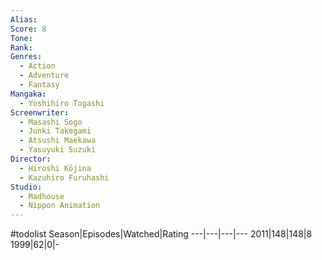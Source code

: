 ```yaml
---
Alias:
Score: 8
Tone: 
Rank:
Genres:
  - Action
  - Adventure
  - Fantasy
Mangaka:
  - Yoshihiro Togashi
Screenwriter:
  - Masashi Sogo
  - Junki Takegami
  - Atsushi Maekawa
  - Yasuyuki Suzuki
Director:
  - Hiroshi Kōjina
  - Kazuhiro Furuhashi
Studio:
  - Madhouse
  - Nippon Animation
---
```

#todolist
Season|Episodes|Watched|Rating
---|---|---|---
2011|148|148|8
1999|62|0|-